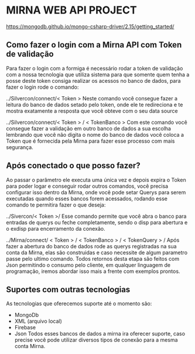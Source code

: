 # MIRNA WEB API PROJECT

https://mongodb.github.io/mongo-csharp-driver/2.15/getting_started/

## Como fazer o login com a Mirna API com Token de validação
Para fazer o login com a formiga é necessário rodar a token de validação com a nossa tecnologia  que utiliza sistema para que somente quem tenha a posse deste token consiga realizar os acessos no banco de dados, para fazer o login rode o comando: 

../Silvercon/connect/< Token >
Neste comando você consegue fazer a leitura do banco de dados setado pelo token, onde ele te redireciona e te mostra exatamente a resposta que você obteve com o seu data source 

../Silvercon/connect/< Token > / < TokenBanco > 
Com este comando você consegue fazer a validação em outro banco de dados a sua escolha lembrando que você não digita o nome do banco de dados você coloca a Token que é fornecida pela Mirna para fazer esse processo com mais segurança.

## Após conectado o que posso fazer? 
Ao passar o parâmetro ele executa uma única vez e depois expira o Token para poder logar e conseguir rodar outros comandos, você precisa configurar isso dentro da Mirna, onde você pode setar Querys para serem executadas quando esses bancos forem acessados, rodando esse comando te permitira fazer o que deseja: 

../Sivercon/< Token >/ <disp ou exdisp>
Esse comando permite que você abra o banco para entradas de querys ou feche completamente, sendo o disp para abertura e o exdisp para encerramento da conexão. 

../Mirna/connect/ < Token > / < TokenBanco > / < TokenQuery > /<parametros>
Após fazer a abertura do banco de dados rode as querys registradas na sua conta da Mirna, elas são construidas e caso necessite de algum parametro passe pelo ultimo comando.
Todos retornos desta etapa são feitos com Json permitindo o consumo pelo cliente, em qualquer linguagem de programação, iremos abordar isso mais a frente com exemplos prontos.

## Suportes com outras tecnologias 
As tecnologias que oferecemos suporte até o momento são:
    
- MongoDb 
- XML (arquivo local)
- Firebase 
- Json 
Todos esses bancos de dados a mirna ira oferecer suporte, caso precise você pode utilizar diversos tipos
de conexão para a mesma conta Mirna. 
